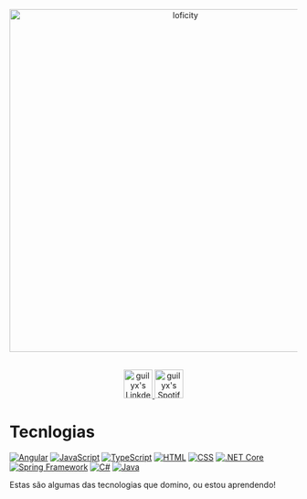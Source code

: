 


<p align="center">
<img alt="loficity" width="600px" src="https://github.com/HyunCafe/HyunCafe/raw/main/assests/loficity.gif"</img>
</p>

<p align="center">
<br/>
<a href="[https://www.linkedin.com/in/erwinlejeune-lkn](https://www.linkedin.com/in/jos%C3%A9-ruan-pontes-891a351b6/)">
  <img alt="guilyx's LinkdeIN" width="50px" src="https://user-images.githubusercontent.com/43545812/144035037-0f415fc7-9f96-4517-a370-ccc6e78a714b.png" />
</a>
<a href="https://open.spotify.com/user/11147618695?si=zZFn6uAGRLyoU02lsG50GA">
  <img alt="guilyx's Spotify" width="50px" src="https://user-images.githubusercontent.com/43545812/144035120-1ad5169b-91c7-4078-bef9-6a82c733f373.png" />
</a>
<br>
</p>


# Tecnlogias

<link rel="stylesheet" href="https://cdnjs.cloudflare.com/ajax/libs/font-awesome/5.15.3/css/all.min.css" integrity="sha512-LdYaACZaKgGJGgUf1HT9I3dGz10wP6fA2mwvNMuKGbgQlQVlSkpv0b5AfIDoz/ntXkU0JWhwBZMC7T3LYBcGw==" crossorigin="anonymous" referrerpolicy="no-referrer" />





[![Angular](https://img.shields.io/badge/Angular-v12-red?style=flat-square&logo=angular)](https://angular.io/)
[![JavaScript](https://img.shields.io/badge/JavaScript-ES6-yellow?style=flat-square&logo=javascript)](https://developer.mozilla.org/en-US/docs/Web/JavaScript)
[![TypeScript](https://img.shields.io/badge/TypeScript-v4.4-blue?style=flat-square&logo=typescript)](https://www.typescriptlang.org/)
[![HTML](https://img.shields.io/badge/HTML5-orange?style=flat-square&logo=html5)](https://developer.mozilla.org/en-US/docs/Web/Guide/HTML/HTML5)
[![CSS](https://img.shields.io/badge/CSS3-blueviolet?style=flat-square&logo=css3)](https://developer.mozilla.org/en-US/docs/Web/CSS)
[![.NET Core](https://img.shields.io/badge/.NET%20Core-5.0-blue?style=flat-square&logo=.net)](https://dotnet.microsoft.com/)
[![Spring Framework](https://img.shields.io/badge/Spring-5.3-brightgreen?style=flat-square&logo=spring)](https://spring.io/)
[![C#](https://img.shields.io/badge/C%23-9.0-purple?style=flat-square&logo=c-sharp)](https://docs.microsoft.com/en-us/dotnet/csharp/)
[![Java](https://img.shields.io/badge/Java-17-orange?style=flat-square&logo=java)](https://docs.oracle.com/en/java/)





Estas são algumas das tecnologias que domino, ou estou aprendendo!





